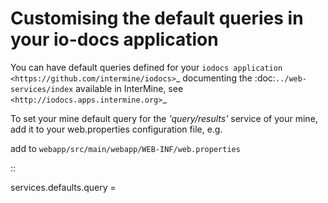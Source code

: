 Customising the default queries in your io-docs application
================================================================
You can have default queries defined for your `iodocs application <https://github.com/intermine/iodocs>`_
documenting the :doc:`../web-services/index` available in InterMine, see `<http://iodocs.apps.intermine.org>`_

To set your mine default query for the *'query/results'* service of your mine, add it to your web.properties configuration file, e.g.

add to ``webapp/src/main/webapp/WEB-INF/web.properties``

::

 services.defaults.query = <query model="genomic" view="Gene.secondaryIdentifier Gene.symbol Gene.primaryIdentifier Gene.organism.name" sortOrder="Gene.secondaryIdentifier ASC" ><constraint path="Gene.organism.name" op="=" value="Drosophila melanogaster" code="A" /></query>
